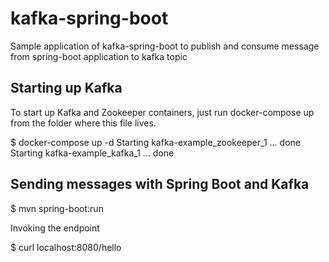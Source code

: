 # kafka-spring-boot
Sample application of kafka-spring-boot to publish and consume message from spring-boot application to kafka topic

## Starting up Kafka

To start up Kafka and Zookeeper containers, just run docker-compose up from the folder where this file lives.

$ docker-compose up -d
Starting kafka-example_zookeeper_1 ... done
Starting kafka-example_kafka_1     ... done

## Sending messages with Spring Boot and Kafka

$ mvn spring-boot:run


Invoking the endpoint

$ curl localhost:8080/hello
